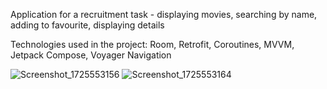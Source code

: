 Application for a recruitment task - displaying movies, searching by name, adding to favourite, displaying details

Technologies used in the project: Room, Retrofit, Coroutines, MVVM, Jetpack Compose, Voyager Navigation

![Screenshot_1725553156](https://github.com/user-attachments/assets/b0e49449-f6c0-4535-a7c3-e9889e147c04)
![Screenshot_1725553164](https://github.com/user-attachments/assets/9078429f-0b15-49fe-b2f4-582a5c23ef66)


